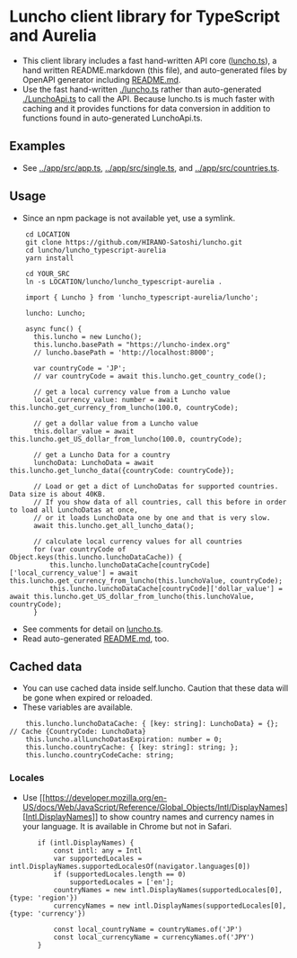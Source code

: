 # Luncho client library for TypeScript and Aurelia

- This client library includes a fast hand-written API core ([luncho.ts](./luncho.ts)), a hand written
  README.markdown (this file), and auto-generated files by OpenAPI generator including [README.md](./README.md).
- Use the fast hand-written [./luncho.ts](./luncho.ts) rather than auto-generated [./LunchoApi.ts](./LunchoApi.ts) to call the API. Because luncho.ts is much faster with caching and it provides functions for data conversion in addition to functions found in auto-generated LunchoApi.ts.

## Examples

- See [../app/src/app.ts](../app/src/app.ts),  [../app/src/single.ts](../app/src/single.ts), and  [../app/src/countries.ts](../app/src/countries.ts).

## Usage

- Since an npm package is not available yet, use a symlink.

```
    cd LOCATION
    git clone https://github.com/HIRANO-Satoshi/luncho.git
    cd luncho/luncho_typescript-aurelia
    yarn install

    cd YOUR_SRC
    ln -s LOCATION/luncho/luncho_typescript-aurelia .
```

```
    import { Luncho } from 'luncho_typescript-aurelia/luncho';

    luncho: Luncho;

    async func() {
      this.luncho = new Luncho();
      this.luncho.basePath = "https://luncho-index.org"
      // luncho.basePath = 'http://localhost:8000';

      var countryCode = 'JP';
      // var countryCode = await this.luncho.get_country_code();

      // get a local currency value from a Luncho value
      local_currency_value: number = await this.luncho.get_currency_from_luncho(100.0, countryCode);

      // get a dollar value from a Luncho value
      this.dollar_value = await this.luncho.get_US_dollar_from_luncho(100.0, countryCode);

      // get a Luncho Data for a country
      lunchoData: LunchoData = await this.luncho.get_luncho_data({countryCode: countryCode});

      // Load or get a dict of LunchoDatas for supported countries.  Data size is about 40KB.
      // If you show data of all countries, call this before in order to load all LunchoDatas at once,
      // or it loads LunchoData one by one and that is very slow.
      await this.luncho.get_all_luncho_data();

      // calculate local currency values for all countries
      for (var countryCode of Object.keys(this.luncho.lunchoDataCache)) {
          this.luncho.lunchoDataCache[countryCode]['local_currency_value'] = await this.luncho.get_currency_from_luncho(this.lunchoValue, countryCode);
          this.luncho.lunchoDataCache[countryCode]['dollar_value'] = await this.luncho.get_US_dollar_from_luncho(this.lunchoValue, countryCode);
      }
```

 - See comments for detail on [luncho.ts](./luncho.ts).
 - Read auto-generated [README.md](./README.md), too.

## Cached data

  - You can use cached data inside self.luncho. Caution that these data will be gone when expired or
    reloaded.
  - These variables are available.

```
    this.luncho.lunchoDataCache: { [key: string]: LunchoData} = {};  // Cache {CountryCode: LunchoData}
    this.luncho.allLunchoDatasExpiration: number = 0;
    this.luncho.countryCache: { [key: string]: string; };
    this.luncho.countryCodeCache: string;
```

### Locales

  - Use [[https://developer.mozilla.org/en-US/docs/Web/JavaScript/Reference/Global_Objects/Intl/DisplayNames][Intl.DisplayNames]] to show country names and currency names in your language. It is available in Chrome but not in Safari.

```
       if (intl.DisplayNames) {
           const intl: any = Intl
           var supportedLocales = intl.DisplayNames.supportedLocalesOf(navigator.languages[0])
           if (supportedLocales.length == 0)
               supportedLocales = ['en'];
           countryNames = new intl.DisplayNames(supportedLocales[0], {type: 'region'})
           currencyNames = new intl.DisplayNames(supportedLocales[0], {type: 'currency'})

           const local_countryName = countryNames.of('JP')
           const local_currencyName = currencyNames.of('JPY')
       }
```
